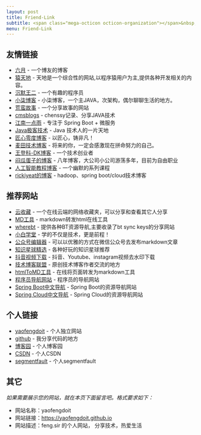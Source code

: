 ```yaml
---
layout: post
title: Friend-Link
subtitle: <span class="mega-octicon octicon-organization"></span>&nbsp;&nbsp; Resource link
menu: Friend-Link
---
```


## 友情链接

- [六月](http://www.liuyue.ren/) - 一个博友的博客
- [猿天地](http://cxytiandi.com/) - 天地是一个综合性的网站,以程序猿用户为主,提供各种开发相关的内容。     
- [沉默王二](http://www.itwanger.com) - 一个有趣的程序员
- [小柒博客](https://blog.52itstyle.vip) - 小柒博客，一个主JAVA，次架构，偶尔聊聊生活的地方。
- [荒蛮故事](http://relatos.top/) - 一个分享故事的网站
- [cmsblogs](http://cmsblogs.com/) - chenssy记录、分享JAVA技术
- [江南一点雨](https://www.javaboy.org/) - 专注于 Spring Boot + 微服务
- [Java极客技术](http://www.justdojava.com) - Java 技术人的一片天地
- [匠心零度博客](http://www.jiangxinlingdu.com/) - 以匠心，铸非凡！
- [麦田技术博客](http://blog.itmyhome.com/) - 将来的你，一定会感激现在拼命努力的自己。 
- [王登科-DK博客](http://www.wdk.pw) - 一个技术创业者  
- [闷瓜蛋子的博客](https://fookwood.com) - 八年博客，大公司小公司游荡多年，目前为自由职业
- [人工智能教程博客](http://www.captainbed.net/blog-neo) - 一个幽默的系列课程
- [rickiyeat的博客](http://blog.csdn.net/rickiyeat) - hadoop、spring boot/cloud技术博客   

## 推荐网站

- [云收藏](http://www.favorites.ren/) - 一个在线云端的网络收藏夹，可以分享和查看其它人分享
- [MD工具](http://relatos.top/md/) - markdown转发html在线工具  
- [wherebt](http://wherebt.com/) - 提供各种BT资源导航,主要收录了bt sync keys的分享网站
- [小白学堂](http://www.itmind.net/) - 学的不仅是技术，更是前程！
- [公众号编辑器](http://md.ityouknow.com/) - 可以以优雅的方式在微信公众号去发布markdown文章
- [知识星球精选](http://www.zsxq100.com/just-talk-about-make-money) - 各种好玩的知识星球推荐
- [抖音视频下载](https://free-tiktok.com/) - 抖音、Youtube、instagram视频去水印下载
- [技术博客联盟](http://techblog.pub/) - 原创技术博客作者交流的地方
- [htmlToMD工具](http://relatos.top/2md/) - 在线将页面转发为markdown工具  
- [程序员导航网站](http://tooool.org/) - 程序员的导航网站 
- [Spring Boot中文导航](http://springboot.fun/) - Spring Boot的资源导航网站    
- [Spring Cloud中文导航](http://springcloud.fun/) - Spring Cloud的资源导航网站    


## 个人链接

- [yaofengdoit](https://yaofengdoit.github.io/) - 个人独立网站
- [github](https://github.com/yaofengdoit) -  我分享代码的地方
- [博客园](https://www.cnblogs.com/yaofengdoit/) - 个人博客园
- [CSDN](https://me.csdn.net/fengqifengluoyao)  - 个人CSDN
- [segmentfault](https://segmentfault.com/u/yaofengdoit)  - 个人segmentfault


## 其它  

*如果需要展示您的网站，就在本页下面留言吧。格式要求如下：*

- 网站名称：yaofengdoit  
- 网站链接：https://yaofengdoit.github.io
- 网站描述：feng.sir 的个人网站， 分享技术，热爱生活

